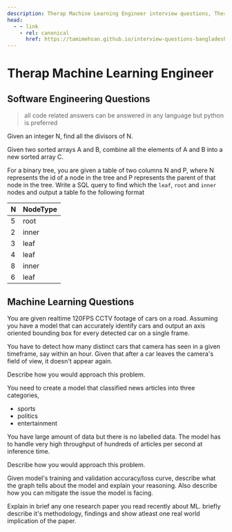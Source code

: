 ```yaml
---
description: Therap Machine Learning Engineer interview questions, Therap Software Engineer interview details, Therap Machine Learning Engineer interview question and answers
head:
  - - link
    - rel: canonical
      href: https://tamimehsan.github.io/interview-questions-bangladesh/companies/therap/ml
---
```

# Therap Machine Learning Engineer

## Software Engineering Questions

> all code related answers can be answered in any language but python is preferred

<article>

Given an integer N, find all the divisors of N.
</article>

<article>

Given two sorted arrays A and B, combine all the elements of A and B into a new sorted array C.
</article>

<article>

For a binary tree, you are given a table of two columns N and P, where N represents the id of a node in the tree and P represents the parent of that node in the tree. Write a SQL query to find which the `leaf`, `root` and `inner` nodes and output a table fo the following format

| N         | NodeType                                      |
|----------------|--------------------------------------------------|
| 5 | root |
| 2   | inner |
| 3   | leaf |
| 4   | leaf |
| 8   | inner |
| 6   | leaf |
</article>

## Machine Learning Questions

<article>

You are given realtime 120FPS CCTV footage of cars on a road. Assuming you have a model that can accurately identify cars and output an axis oriented bounding box for every detected car on a single frame. 

You have to detect how many distinct cars that camera has seen in a given timeframe, say within an hour. Given that after a car leaves the camera's field of view, it doesn't appear again. 

Describe how you would approach this problem.
</article>

<article>

You need to create a model that classified news articles into three categories, 
- sports
- politics
- entertainment

You have large amount of data but there is no labelled data.
The model has to handle very high throughput of hundreds of articles per second at inference time.

Describe how you would approach this problem.
</article>

<article>

Given model's training and validation accuracy/loss curve, describe what the graph tells about the model and explain your reasoning. Also describe how you can mitigate the issue the model is facing.
</article>

<article>

Explain in brief any one research paper you read recently about ML. briefly describe it's methodology, findings and show atleast one real world implication of the paper.
</article>
